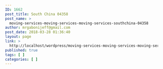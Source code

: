 ```yaml
---
ID: 1662
post_title: South China 04358
post_name: >
  moving-services-moving-services-moving-services-southchina-04358
author: mrgabonijeff@gmail.com
post_date: 2018-03-28 01:36:40
layout: page
link: >
  http://localhost/wordpress/moving-services-moving-services-moving-services-southchina-04358/
published: true
tags: [ ]
categories: [ ]
---
```

